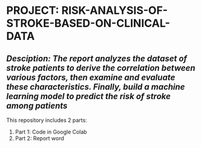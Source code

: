 # PROJECT: RISK-ANALYSIS-OF-STROKE-BASED-ON-CLINICAL-DATA
## *Desciption: The report analyzes the dataset of stroke patients to derive the correlation between various factors, then examine and evaluate these characteristics. Finally, build a machine learning model to predict the risk of stroke among patients*
This repository includes 2 parts:
1. Part 1: Code in Google Colab
2. Part 2: Report word
